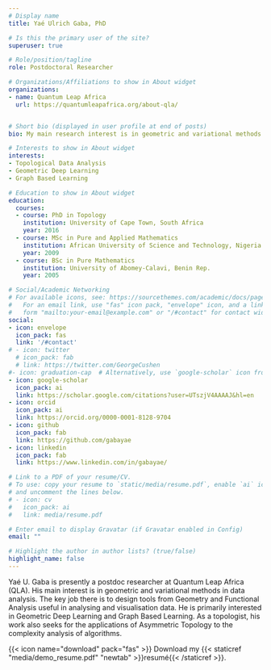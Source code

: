 ```yaml
---
# Display name
title: Yaé Ulrich Gaba, PhD

# Is this the primary user of the site?
superuser: true

# Role/position/tagline
role: Postdoctoral Researcher

# Organizations/Affiliations to show in About widget
organizations:
- name: Quantum Leap Africa
  url: https://quantumleapafrica.org/about-qla/


# Short bio (displayed in user profile at end of posts)
bio: My main research interest is in geometric and variational methods in data analysis. The key job there is to design tools from Geometry and Functional Analysis useful in analysing and visualizing data.

# Interests to show in About widget
interests:
- Topological Data Analysis
- Geometric Deep Learning
- Graph Based Learning

# Education to show in About widget
education:
  courses:
  - course: PhD in Topology
    institution: University of Cape Town, South Africa
    year: 2016
  - course: MSc in Pure and Applied Mathematics
    institution: African University of Science and Technology, Nigeria
    year: 2009
  - course: BSc in Pure Mathematics
    institution: University of Abomey-Calavi, Benin Rep.
    year: 2005

# Social/Academic Networking
# For available icons, see: https://sourcethemes.com/academic/docs/page-builder/#icons
#   For an email link, use "fas" icon pack, "envelope" icon, and a link in the
#   form "mailto:your-email@example.com" or "/#contact" for contact widget.
social:
- icon: envelope
  icon_pack: fas
  link: '/#contact'
# - icon: twitter
  # icon_pack: fab
  # link: https://twitter.com/GeorgeCushen
#- icon: graduation-cap  # Alternatively, use `google-scholar` icon from `ai` icon pack
- icon: google-scholar
  icon_pack: ai
  link: https://scholar.google.com/citations?user=UTszjV4AAAAJ&hl=en
- icon: orcid
  icon_pack: ai
  link: https://orcid.org/0000-0001-8128-9704  
- icon: github
  icon_pack: fab
  link: https://github.com/gabayae
- icon: linkedin
  icon_pack: fab
  link: https://www.linkedin.com/in/gabayae/

# Link to a PDF of your resume/CV.
# To use: copy your resume to `static/media/resume.pdf`, enable `ai` icons in `params.toml`,
# and uncomment the lines below.
# - icon: cv
#   icon_pack: ai
#   link: media/resume.pdf

# Enter email to display Gravatar (if Gravatar enabled in Config)
email: ""

# Highlight the author in author lists? (true/false)
highlight_name: false
---
```


Yaé U. Gaba is presently a postdoc  researcher at Quantum Leap Africa (QLA). His main interest is in geometric and variational methods in data analysis. The key job there is to design tools from Geometry and Functional Analysis useful in analysing and visualisation data. He is primarily interested in Geometric Deep Learning and Graph Based Learning. As a topologist, his work also seeks for the applications of Asymmetric Topology to the complexity analysis of algorithms.





{{< icon name="download" pack="fas" >}} Download my {{< staticref "media/demo_resume.pdf" "newtab" >}}resumé{{< /staticref >}}.
